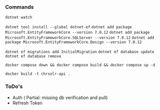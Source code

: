 ### Commands

`dotnet watch`

`dotnet tool install --global dotnet-ef`
`dotnet add package Microsoft.EntityFrameworkCore --version 7.0.12`
`dotnet add package Microsoft.EntityFrameworkCore.SQLServer --version 7.0.12`
`dotnet add package Microsoft.EntityFrameworkCore.Design --version 7.0.12`

`dotnet ef migrations add InitialMigration`
`dotnet ef database update`
`dotnet ef database remove`

`docker compose down && docker compose build && docker compose up -d`

`docker build -t chrsolr-api .`

### ToDo's

- Auth ( Partial: missing db verification and pull)
- Refresh Token
